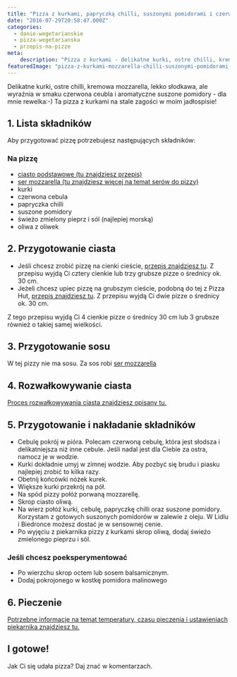 ```yaml
---
title: "Pizza z kurkami, papryczką chilli, suszonymi pomidorami i czerwoną cebulą"
date: "2016-07-29T20:58:47.000Z"
categories: 
  - danie-wegetarianskie
  - pizza-wegetarianska
  - przepis-na-pizze
meta: 
    description: "Pizza z kurkami - delikatne kurki, ostre chilli, kremowa mozzarella, lekko słodkawa, ale wyraźnia w smaku czerwona ceubla i aromatyczne suszone pomidory."
featuredImage: "pizza-z-kurkami-mozzarella-chilli-suszonymi-pomidorami-czerwona-cebula.jpg"
---
```


Delikatne kurki, ostre chilli, kremowa mozzarella, lekko słodkawa, ale wyraźnia w smaku czerwona ceubla i aromatyczne suszone pomidory - dla mnie rewelka:-) Ta pizza z kurkami na stale zagości w moim jadłospisie!

## 1\. Lista składników

Aby przygotować pizzę potrzebujesz następujących składników:

### Na pizzę

- <a href="/przepis-na-ciasto-na-pizze/" title="Przepis na ciasto podstawowe">ciasto podstawowe (tu znajdziesz przepis)</a>
- <a href="/jaki-ser-wybrac-do-pizzy/" title="Ser do pizzy">ser mozzarella (tu znajdziesz więcej na temat serów do pizzy)</a>
- kurki
- czerwona cebula
- papryczka chilli
- suszone pomidory
- świeżo zmielony pieprz i sól (najlepiej morską)
- oliwa z oliwek

## 2\. Przygotowanie ciasta

- Jeśli chcesz zrobić pizzę na cienki cieście, <a href="/przepis-na-ciasto-na-pizze/" title="Przepis na ciasto podstawowe">przepis znajdziesz tu</a>. Z przepisu wyjdą Ci cztery cienkie lub trzy grubsze pizze o średnicy ok. 30 cm.
- Jeżeli chcesz upiec pizzę na grubszym cieście, podobną do tej z Pizza Hut, <a href="/jak-zrobic-ciasto-na-pizze-jak-w-pizza-hut/" title="Przepis na pizzę na grubym cieście">przepis znajdziesz tu</a>. Z przepisu wyjdą Ci dwie pizze o średnicy ok. 30 cm.

Z tego przepisu wyjdą Ci 4 cienkie pizze o średnicy 30 cm lub 3 grubsze również o takiej samej wielkości.

## 3\. Przygotowanie sosu

W tej pizzy nie ma sosu. Za sos robi <a href="/jaki-ser-wybrac-do-pizzy/" title="Ser do pizzy">ser mozzarella</a>

## 4\. Rozwałkowywanie ciasta

<a href="/jak-walkowac-ciasto-pizzy/" title="Rozwałkowywanie ciasta">Proces rozwałkowywania ciasta znajdziesz opisany tu.</a>

## 5\. Przygotowanie i nakładanie składników

- Cebulę pokrój w pióra. Polecam czerwoną cebulę, która jest słodsza i delikatniejsza niż inne cebule. Jeśli nadal jest dla Ciebie za ostra, namocz je w wodzie.
- Kurki dokładnie umyj w zimnej wodzie. Aby pozbyć się brudu i piasku najlepiej zrobić to kilka razy.
- Obetnij końcówki nóżek kurek.
- Większe kurki przekrój na pół.
- Na spód pizzy połóż porwaną mozzarellę.
- Skrop ciasto oliwą.
- Na wierz połóż kurki, cebulę, papryczkę chilli oraz suszone pomidory. Korzystam z gotowych suszonych pomidorów w zalewie z oleju. W Lidlu i Biedronce możesz dostać je w sensownej cenie.
- Po wyjęciu z piekarnika pizzy z kurkami skrop oliwą, dodaj świeżo zmielonego pieprzu i sól.

### Jeśli chcesz poeksperymentować

- Po wierzchu skrop octem lub sosem balsamicznym.
- Dodaj pokrojonego w kostkę pomidora malinowego

## 6\. Pieczenie

<a href="/jak-ustawic-piekarnik-pieczenia-pizzy/" title="Jak ustawić piekarnik do pieczenia pizzy">Potrzebne informacje na temat temperatury, czasu pieczenia i ustawieniach piekarnika znajdziesz tu.</a>

## I gotowe!

Jak Ci się udała pizza? Daj znać w komentarzach.
